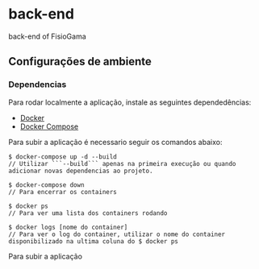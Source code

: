 # back-end
back-end of FisioGama

## Configurações de ambiente

### Dependencias

Para rodar localmente a aplicação, instale as seguintes dependedências:

- [Docker](https://docs.docker.com/engine/install/ubuntu/)
- [Docker Compose](https://docs.docker.com/compose/install/)

Para subir a aplicação é necessario seguir os comandos abaixo:

```
$ docker-compose up -d --build
// Utilizar ```--build``` apenas na primeira execução ou quando adicionar novas dependencias ao projeto.

$ docker-compose down
// Para encerrar os containers

$ docker ps
// Para ver uma lista dos containers rodando

$ docker logs [nome do container]
// Para ver o log do container, utilizar o nome do container disponibilizado na ultima coluna do $ docker ps

```
Para subir a aplicação 